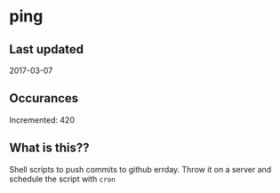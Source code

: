 # ping

## Last updated
2017-03-07

## Occurances
Incremented: 420

## What is this??
Shell scripts to push commits to github errday. Throw it on a server and schedule the script with `cron`


